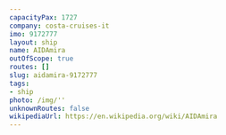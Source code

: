 ```yaml
---
capacityPax: 1727
company: costa-cruises-it
imo: 9172777
layout: ship
name: AIDAmira
outOfScope: true
routes: []
slug: aidamira-9172777
tags:
- ship
photo: /img/''
unknownRoutes: false
wikipediaUrl: https://en.wikipedia.org/wiki/AIDAmira
---
```

